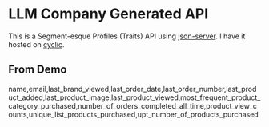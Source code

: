 # LLM Company Generated API

This is a Segment-esque Profiles (Traits) API using [json-server](https://github.com/typicode/json-server). I have it hosted on [cyclic](https://cyclic.sh/).


## From Demo

name,email,last_brand_viewed,last_order_date,last_order_number,last_product_added,last_product_image,last_product_viewed,most_frequent_product_category_purchased,number_of_orders_completed_all_time,product_view_counts,unique_list_products_purchased,upt_number_of_products_purchased

